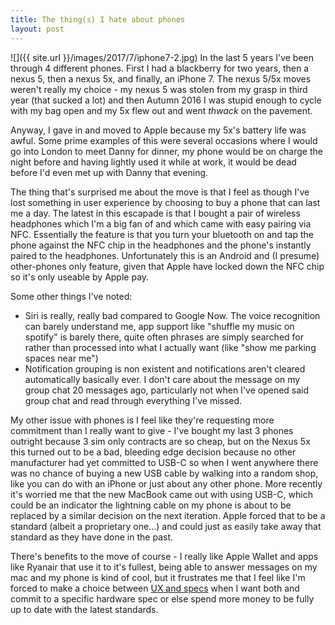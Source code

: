 ```yaml
---
title: The thing(s) I hate about phones
layout: post
---
```

![]({{ site.url }}/images/2017/7/iphone7-2.jpg)
In the last 5 years I've been through 4 different phones. First I had a blackberry for two years, then a nexus 5, then a nexus 5x, and finally, an iPhone 7.
The nexus 5/5x moves weren't really my choice - my nexus 5 was stolen from my grasp in third year (that sucked a lot) and then Autumn 2016 I was stupid enough to cycle with my bag open and my 5x flew out and went *thwack* on the pavement.

Anyway, I gave in and moved to Apple because my 5x's battery life was awful. Some prime examples of this were several occasions where I would go into London to meet Danny for dinner, my phone would be on charge the night before and having lightly used it while at work, it would be dead before I'd even met up with Danny that evening.

The thing that's surprised me about the move is that I feel as though I've lost something in user experience by choosing to buy a phone that can last me a day. The latest in this escapade is that I bought a pair of wireless headphones which I'm a big fan of and which came with easy pairing via NFC. Essentially the feature is that you turn your bluetooth on and tap the phone against the NFC chip in the headphones and the phone's instantly paired to the headphones.
Unfortunately this is an Android and (I presume) other-phones only feature, given that Apple have locked down the NFC chip so it's only useable by Apple pay.

Some other things I've noted:

- Siri is really, really bad compared to Google Now. The voice recognition can barely understand me, app support like "shuffle my music on spotify" is barely there, quite often phrases are simply searched for rather than processed into what I actually want (like "show me parking spaces near me")
- Notification grouping is non existent and notifications aren't cleared automatically basically ever. I don't care about the message on my group chat 20 messages ago, particularly not when I've opened said group chat and read through everything I've missed.

My other issue with phones is I feel like they're requesting more commitment than I really want to give - I've bought my last 3 phones outright because 3 sim only contracts are so cheap, but on the Nexus 5x this turned out to be a bad, bleeding edge decision because no other manufacturer had yet committed to USB-C so when I went anywhere there was no chance of buying a new USB cable by walking into a random shop, like you can do with an iPhone or just about any other phone. More recently it's worried me that the new MacBook came out with using USB-C, which could be an indicator the lightning cable on my phone is about to be replaced by a similar decision on the next iteration. Apple forced that to be a standard (albeit a proprietary one...) and could just as easily take away that standard as they have done in the past.

There's benefits to the move of course - I really like Apple Wallet and apps like Ryanair that use it to it's fullest, being able to answer messages on my mac and my phone is kind of cool, but it frustrates me that I feel like I'm forced to make a choice between [UX and specs](https://dannybrown.blog/2012/04/17/ux-not-specs/) when I want both and commit to a specific hardware spec or else spend more money to be fully up to date with the latest standards.